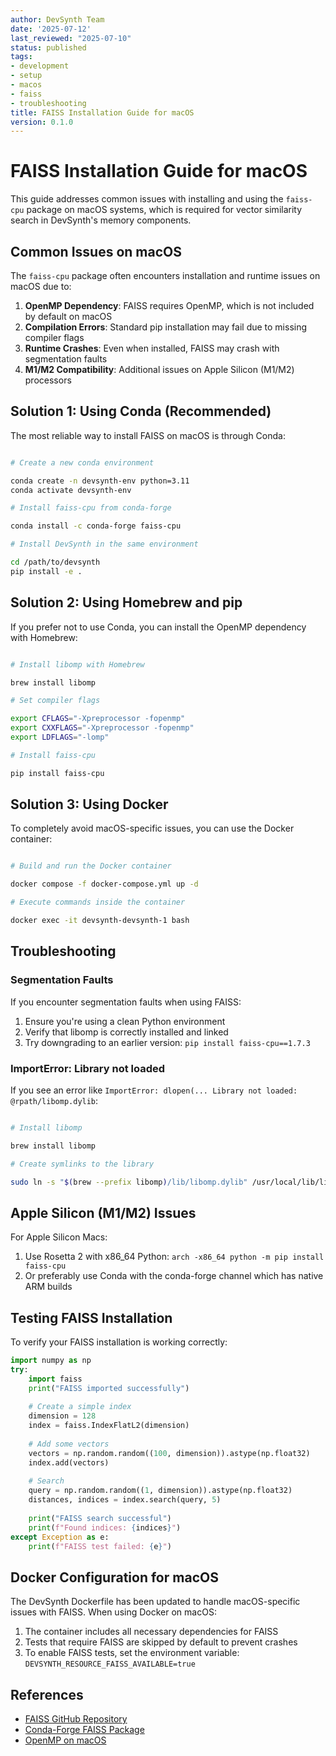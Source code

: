 ```yaml
---
author: DevSynth Team
date: '2025-07-12'
last_reviewed: "2025-07-10"
status: published
tags:
- development
- setup
- macos
- faiss
- troubleshooting
title: FAISS Installation Guide for macOS
version: 0.1.0
---
```


# FAISS Installation Guide for macOS

This guide addresses common issues with installing and using the `faiss-cpu` package on macOS systems, which is required for vector similarity search in DevSynth's memory components.

## Common Issues on macOS

The `faiss-cpu` package often encounters installation and runtime issues on macOS due to:

1. **OpenMP Dependency**: FAISS requires OpenMP, which is not included by default on macOS
2. **Compilation Errors**: Standard pip installation may fail due to missing compiler flags
3. **Runtime Crashes**: Even when installed, FAISS may crash with segmentation faults
4. **M1/M2 Compatibility**: Additional issues on Apple Silicon (M1/M2) processors

## Solution 1: Using Conda (Recommended)

The most reliable way to install FAISS on macOS is through Conda:

```bash

# Create a new conda environment

conda create -n devsynth-env python=3.11
conda activate devsynth-env

# Install faiss-cpu from conda-forge

conda install -c conda-forge faiss-cpu

# Install DevSynth in the same environment

cd /path/to/devsynth
pip install -e .
```

## Solution 2: Using Homebrew and pip

If you prefer not to use Conda, you can install the OpenMP dependency with Homebrew:

```bash

# Install libomp with Homebrew

brew install libomp

# Set compiler flags

export CFLAGS="-Xpreprocessor -fopenmp"
export CXXFLAGS="-Xpreprocessor -fopenmp"
export LDFLAGS="-lomp"

# Install faiss-cpu

pip install faiss-cpu
```

## Solution 3: Using Docker

To completely avoid macOS-specific issues, you can use the Docker container:

```bash

# Build and run the Docker container

docker compose -f docker-compose.yml up -d

# Execute commands inside the container

docker exec -it devsynth-devsynth-1 bash
```

## Troubleshooting

### Segmentation Faults

If you encounter segmentation faults when using FAISS:

1. Ensure you're using a clean Python environment
2. Verify that libomp is correctly installed and linked
3. Try downgrading to an earlier version: `pip install faiss-cpu==1.7.3`

### ImportError: Library not loaded

If you see an error like `ImportError: dlopen(... Library not loaded: @rpath/libomp.dylib`:

```bash

# Install libomp

brew install libomp

# Create symlinks to the library

sudo ln -s "$(brew --prefix libomp)/lib/libomp.dylib" /usr/local/lib/libomp.dylib
```

## Apple Silicon (M1/M2) Issues

For Apple Silicon Macs:

1. Use Rosetta 2 with x86_64 Python: `arch -x86_64 python -m pip install faiss-cpu`
2. Or preferably use Conda with the conda-forge channel which has native ARM builds

## Testing FAISS Installation

To verify your FAISS installation is working correctly:

```python
import numpy as np
try:
    import faiss
    print("FAISS imported successfully")
    
    # Create a simple index
    dimension = 128
    index = faiss.IndexFlatL2(dimension)
    
    # Add some vectors
    vectors = np.random.random((100, dimension)).astype(np.float32)
    index.add(vectors)
    
    # Search
    query = np.random.random((1, dimension)).astype(np.float32)
    distances, indices = index.search(query, 5)
    
    print("FAISS search successful")
    print(f"Found indices: {indices}")
except Exception as e:
    print(f"FAISS test failed: {e}")
```

## Docker Configuration for macOS

The DevSynth Dockerfile has been updated to handle macOS-specific issues with FAISS. When using Docker on macOS:

1. The container includes all necessary dependencies for FAISS
2. Tests that require FAISS are skipped by default to prevent crashes
3. To enable FAISS tests, set the environment variable: `DEVSYNTH_RESOURCE_FAISS_AVAILABLE=true`

## References

- [FAISS GitHub Repository](https://github.com/facebookresearch/faiss)
- [Conda-Forge FAISS Package](https://anaconda.org/conda-forge/faiss)
- [OpenMP on macOS](https://mac.r-project.org/openmp/)
